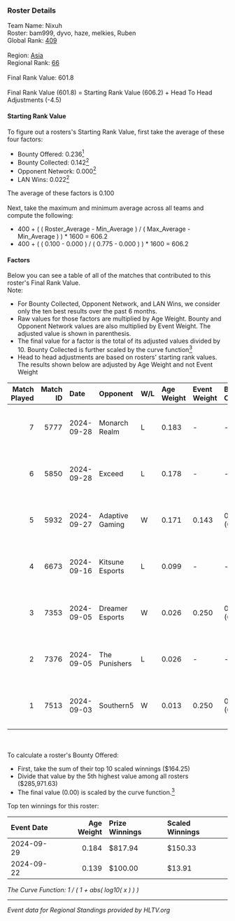 ### Roster Details<br />
Team Name: Nixuh<br />
Roster: bam999, dyvo, haze, melkies, Ruben<br />
Global Rank: [409](../../standings_global_2025_02_28.md)<br />
<br />
Region: [Asia]( ../../standings_asia_2025_02_28.md)<br />
Regional Rank: [66]( ../../standings_asia_2025_02_28.md)<br />
<br />
Final Rank Value:  601.8<br />
<br />
Final Rank Value (601.8) = Starting Rank Value (606.2) + Head To Head Adjustments (-4.5)<br />

#### Starting Rank Value<br />
To figure out a rosters's Starting Rank Value, first take the average of these four factors:<br />
- Bounty Offered: 0.236[<sup>1</sup>](#table2)
- Bounty Collected: 0.142[<sup>2</sup>](#table1)
- Opponent Network: 0.000[<sup>2</sup>](#table1)
- LAN Wins: 0.022[<sup>2</sup>](#table1)

The average of these factors is 0.100<br />
<br />
Next, take the maximum and minimum average across all teams and compute the following:<br />
- 400 + ( ( Roster_Average - Min_Average ) / ( Max_Average - Min_Average ) ) * 1600 = 606.2
- 400 + ( ( 0.100 - 0.000 ) / ( 0.775 - 0.000 ) ) * 1600 = 606.2


#### Factors<br />
Below you can see a table of all of the matches that contributed to this roster's Final Rank Value.<br />
Note:<br />

- For Bounty Collected, Opponent Network, and LAN Wins, we consider only the ten best results over the past 6 months.
- Raw values for those factors are multiplied by Age Weight. Bounty and Opponent Network values are also multiplied by Event Weight. The adjusted value is shown in parenthesis.
- The final value for a factor is the total of its adjusted values divided by 10. Bounty Collected is further scaled by the curve function[<sup>3</sup>](#curveFunction)
- Head to head adjustments are based on rosters' starting rank values. The results shown below are adjusted by Age Weight and not Event Weight
<span id="table1"></span><br />


| Match Played | Match ID | Date       | Opponent        | W/L | Age Weight | Event Weight | Bounty Collected | Opponent Network | LAN Wins  | H2H Adj. | Roster                             |
| -: | -: | :- | :- | :- | :- | :- | :- | :- | :- | -: | :- |
|            7 |     5777 | 2024-09-28 | Monarch Realm   | L   | 0.183      | -            | -                | -                | -         |    -2.66 | bam999, dyvo, haze, melkies, Ruben |
|            6 |     5850 | 2024-09-28 | Exceed          | L   | 0.178      | -            | -                | -                | -         |    -2.50 | bam999, dyvo, haze, melkies, Ruben |
|            5 |     5932 | 2024-09-27 | Adaptive Gaming | W   | 0.171      | 0.143        | 0.000 (0.000)    | 0.000 (0.000)    | 1 (0.171) |     2.03 | bam999, dyvo, haze, melkies, Ruben |
|            4 |     6673 | 2024-09-16 | Kitsune Esports | L   | 0.099      | -            | -                | -                | -         |    -1.49 | bam999, dyvo, haze, melkies, Ruben |
|            3 |     7353 | 2024-09-05 | Dreamer Esports | W   | 0.026      | 0.250        | 0.000 (0.000)    | 0.001 (0.000)    | 0 (0.000) |     0.26 | bam999, dyvo, haze, melkies, Ruben |
|            2 |     7376 | 2024-09-05 | The Punishers   | L   | 0.026      | -            | -                | -                | -         |    -0.30 | bam999, dyvo, haze, melkies, Ruben |
|            1 |     7513 | 2024-09-03 | Southern5       | W   | 0.013      | 0.250        | 0.000 (0.000)    | 0.060 (0.000)    | 0 (0.000) |     0.19 | bam999, dyvo, haze, melkies, Ruben |

<br />
<span id="table2"></span><br />
To calculate a roster's Bounty Offered:<br />

- First, take the sum of their top 10 scaled winnings ($164.25)
- Divide that value by the 5th highest value among all rosters ($285,971.63)
- The final value (0.00) is scaled by the curve function.[<sup>3</sup>](#curveFunction)

Top ten winnings for this roster:<br />

| Event Date | Age Weight | Prize Winnings | Scaled Winnings |
| :- | -: | :- | :- |
| 2024-09-29 |      0.184 | $817.94        | $150.33         |
| 2024-09-22 |      0.139 | $100.00        | $13.91          |


<span id="curveFunction"></span>_The Curve Function: 1 / ( 1 + abs( log10( x ) ) )_<br />

---
_Event data for Regional Standings provided by HLTV.org_<br />

